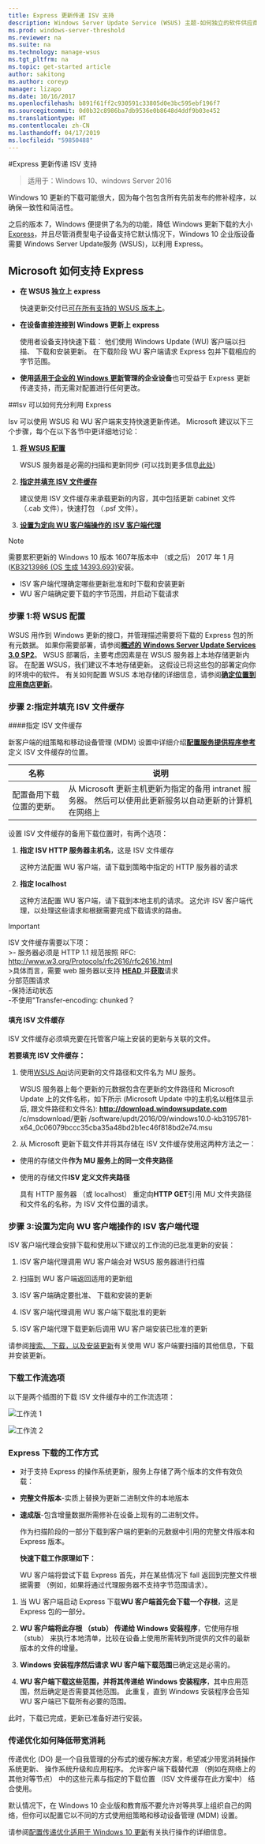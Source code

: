 ```yaml
---
title: Express 更新传递 ISV 支持
description: Windows Server Update Service (WSUS) 主题-如何独立的软件供应商 (ISV) 可以配置使用 WSUS Express 更新交付
ms.prod: windows-server-threshold
ms.reviewer: na
ms.suite: na
ms.technology: manage-wsus
ms.tgt_pltfrm: na
ms.topic: get-started article
author: sakitong
ms.author: coreyp
manager: lizapo
ms.date: 10/16/2017
ms.openlocfilehash: b891f61ff2c930591c33805d0e3bc595ebf196f7
ms.sourcegitcommit: 0d0b32c8986ba7db9536e0b8648d4ddf9b03e452
ms.translationtype: HT
ms.contentlocale: zh-CN
ms.lasthandoff: 04/17/2019
ms.locfileid: "59850488"
---
```

#<a name="express-update-delivery-isv-support"></a>Express 更新传递 ISV 支持

>适用于：Windows 10、windows Server 2016

Windows 10 更新的下载可能很大，因为每个包包含所有先前发布的修补程序，以确保一致性和简洁性。  

之后的版本 7，Windows 便提供了名为的功能，降低 Windows 更新下载的大小[Express](https://technet.microsoft.com/library/cc708456(v=ws.10).aspx#Anchor_2)，并且尽管消费型电子设备支持它默认情况下，Windows 10 企业版设备需要 Windows Server Update服务 (WSUS)，以利用 Express。

## <a name="how-microsoft-supports-express"></a>Microsoft 如何支持 Express

- **在 WSUS 独立上 express**

    快速更新交付已[可在所有支持的 WSUS 版本上](https://technet.microsoft.com/library/cc708456(v=ws.10).aspx)。

- **在设备直接连接到 Windows 更新上 express** 

    使用者设备支持快速下载： 他们使用 Windows Update (WU) 客户端以扫描、 下载和安装更新。 在下载阶段 WU 客户端请求 Express 包并下载相应的字节范围。

-  **使用[适用于企业的 Windows 更新](https://technet.microsoft.com/itpro/windows/manage/waas-manage-updates-wufb)管理的企业设备**也可受益于 Express 更新传递支持，而无需对配置进行任何更改。

##<a name="how-isvs-can-take-advantage-of-express"></a>Isv 可以如何充分利用 Express

Isv 可以使用 WSUS 和 WU 客户端来支持快速更新传递。 Microsoft 建议以下三个步骤，每个在以下各节中更详细地讨论：

1.  [**将 WSUS 配置**](#BKMK_1)

    WSUS 服务器是必需的扫描和更新同步 (可以找到更多信息[此处](https://technet.microsoft.com/library/dn800972(v=ws.11).aspx))

2.  [**指定并填充 ISV 文件缓存**](#BKMK_2)

    建议使用 ISV 文件缓存来承载更新的内容，其中包括更新 cabinet 文件 （.cab 文件），快速打包 （.psf 文件）。

3.  [**设置为定向 WU 客户端操作的 ISV 客户端代理**](#BKMK_3)

>[!NOTE]
>需要累积更新的 Windows 10 版本 1607年版本中 （或之后） 2017 年 1 月 ([KB3213986 (OS 生成 14393.693)](https://support.microsoft.com/en-us/help/4009938/january-10-2017-kb3213986-os-build-14393-693)安装。
    
   - ISV 客户端代理确定哪些更新批准和时下载和安装更新
   - WU 客户端确定要下载的字节范围，并启动下载请求

### <a name="BKMK_1"></a>步骤 1:将 WSUS 配置

WSUS 用作到 Windows 更新的接口，并管理描述需要将下载的 Express 包的所有元数据。 如果你需要部署，请参阅[**概述的 Windows Server Update Services 3.0 SP2**](https://technet.microsoft.com/library/dd939931(v=ws.10).aspx)。 WSUS 部署后，主要考虑因素是在 WSUS 服务器上本地存储更新内容。 在配置 WSUS，我们建议不本地存储更新。 这假设已将这些包的部署定向你的环境中的软件。 有关如何配置 WSUS 本地存储的详细信息，请参阅[**确定位置到应用商店更新**](https://technet.microsoft.com/library/cc720494(v=ws.10).aspx)。

### <a name="BKMK_2"></a>步骤 2:指定并填充 ISV 文件缓存 

####<a name="specify-the-isv-file-cache"></a>指定 ISV 文件缓存

新客户端的组策略和移动设备管理 (MDM) 设置中详细介绍[**配置服务提供程序参考**](https://msdn.microsoft.com/en-us/windows/hardware/commercialize/customize/mdm/configuration-service-provider-reference)定义 ISV 文件缓存的位置。

| **名称**                                              | **说明**                                                                                                                                                      |
|-------------------------------------------------------|----------------------------------------------------------------------------------------------------------------------------------------------------------------------|
| 配置备用下载位置的更新。 | 从 Microsoft 更新主机更新为指定的备用 intranet 服务器。 然后可以使用此更新服务以自动更新的计算机在网络上 |

设置 ISV 文件缓存的备用下载位置时，有两个选项：

1. **指定 ISV HTTP 服务器主机名**，这是 ISV 文件缓存
    
    这种方法配置 WU 客户端，请下载到策略中指定的 HTTP 服务器的请求

2. **指定 localhost**
 
    这种方法配置 WU 客户端，请下载到本地主机的请求。 这允许 ISV 客户端代理，以处理这些请求和根据需要完成下载请求的路由。

>[!IMPORTANT]
>ISV 文件缓存需要以下项：                                                          
                                                                                                                                   >- 服务器必须是 HTTP 1.1 规范按照 RFC: <http://www.w3.org/Protocols/rfc2616/rfc2616.html>                                                                                                                                                                
                                                                                                                                   >具体而言，需要 web 服务器以支持                                                                                                                                                                                                                                      [ **HEAD** ](http://www.w3.org/Protocols/rfc2616/rfc2616-sec9.html)并[**获取**](http://www.w3.org/Protocols/rfc2616/rfc2616-sec9.htm)请求<br>                                                                                                                                                                                                                                                                                                  分部范围请求<br>                                                                                                                                                                                                                                                                                                                                                                                                                                                                                                                                                   -保持活动状态<br>                                                                                                                                                                                                                                                                                                                                                                                                                            -不使用"Transfer-encoding: chunked？                                                                                                 

#### <a name="populate-the-isv-file-cache"></a>填充 ISV 文件缓存

ISV 文件缓存必须填充要在托管客户端上安装的更新与关联的文件。 

**若要填充 ISV 文件缓存：**

1. 使用[WSUS Api](https://msdn.microsoft.com/en-us/library/windows/desktop/microsoft.updateservices.administration.updatefile(v=vs.85).aspx)访问更新的文件路径和文件名为 MU 服务。

    WSUS 服务器上每个更新的元数据包含在更新的文件路径和 Microsoft Update 上的文件名称，如下所示 (Microsoft Update 中的主机名以粗体显示后, 跟文件路径和文件名): **http://download.windowsupdate.com** /c/msdownload/更新 /software/updt/2016/09/windows10.0-kb3195781-x64_0c06079bccc35cba35a48bd2b1ec46f818bd2e74.msu

2. 从 Microsoft 更新下载文件并将其存储在 ISV 文件缓存使用这两种方法之一： 

 - 使用的存储文件**作为 MU 服务上的同一文件夹路径**

 - 使用的存储文件**ISV 定义文件夹路径**

    具有 HTTP 服务器 （或 localhost） 重定向**HTTP GET**引用 MU 文件夹路径和文件名的名称，为 ISV 文件位置的请求。

### <a name="BKMK_3"></a>步骤 3:设置为定向 WU 客户端操作的 ISV 客户端代理

ISV 客户端代理会安排下载和使用以下建议的工作流的已批准更新的安装：

1.  ISV 客户端代理调用 WU 客户端会对 WSUS 服务器进行扫描

2.  扫描到 WU 客户端返回适用的更新组

3.  ISV 客户端确定要批准、 下载和安装的更新

4.  ISV 客户端代理调用 WU 客户端下载批准的更新

5.  ISV 客户端代理下载更新后调用 WU 客户端安装已批准的更新

请参阅[搜索、 下载，以及安装更新](https://msdn.microsoft.com/en-us/library/windows/desktop/aa387102(v=vs.85).aspx)有关使用 WU 客户端要扫描的其他信息，下载并安装更新。

### <a name="download-workflow-options"></a>下载工作流选项

以下是两个插图的下载 ISV 文件缓存中的工作流选项：

![工作流 1](../../media/express-update-delivery-isv-support/image1.png)

![工作流 2](../../media/express-update-delivery-isv-support/image2.png)
### <a name="how-express-download-works"></a>Express 下载的工作方式

- 对于支持 Express 的操作系统更新，服务上存储了两个版本的文件有效负载：

 - **完整文件版本**-实质上替换为更新二进制文件的本地版本

 - **速成版**-包含增量数据所需修补在设备上现有的二进制文件。 

   作为扫描阶段的一部分下载到客户端的更新的元数据中引用的完整文件版本和 Express 版本。 

   **快速下载工作原理如下：**

   WU 客户端将尝试下载 Express 首先，并在某些情况下 fall 返回到完整文件根据需要 （例如，如果将通过代理服务器不支持字节范围请求）。

  1. 当 WU 客户端启动 Express 下载**WU 客户端首先会下载一个存根**，这是 Express 包的一部分。

  2. **WU 客户端将此存根 （stub） 传递给 Windows 安装程序**，它使用存根 （stub） 来执行本地清单，比较在设备上使用所需转到所提供的文件的最新版本的文件的增量。

  3. **Windows 安装程序然后请求 WU 客户端下载范围**已确定这是必需的。

  4. **WU 客户端下载这些范围，并将其传递给 Windows 安装程序**，其中应用范围，然后确定是否需要其他范围。 此重复，直到 Windows 安装程序会告知 WU 客户端已下载所有必要的范围。

  此时，下载已完成，更新已准备好进行安装。

### <a name="how-delivery-optimization-reduces-bandwidth-consumption"></a>传递优化如何降低带宽消耗

传递优化 (DO) 是一个自我管理的分布式的缓存解决方案，希望减少带宽消耗操作系统更新、 操作系统升级和应用程序。 允许客户端下载替代源 （例如在网络上的其他对等节点） 中的这些元素与指定的下载位置 （ISV 文件缓存在此方案中） 结合使用。

默认情况下，在 Windows 10 企业版和教育版不要允许对等共享上组织自己的网络，但你可以配置它以不同的方式使用组策略和移动设备管理 (MDM) 设置。

请参阅[配置传递优化适用于 Windows 10 更新](https://technet.microsoft.com/itpro/windows/manage/waas-delivery-optimization)有关执行操作的详细信息。
